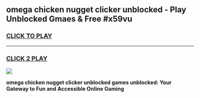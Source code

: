 
## omega chicken nugget clicker unblocked - Play Unblocked Gmaes & Free #x59vu
<h3>
<a href="https://news.freeplayer.one?title=omega_chicken_nugget_clicker_unblocked&ref=24F">CLICK TO PLAY</a></h3>
<hr>

<h3>
<a href="https://news.freeplayer.one?title=omega_chicken_nugget_clicker_unblocked&ref=24F">CLICK 2 PLAY</a>
  
</h3>

<a href="https://news.freeplayer.one?title=omega_chicken_nugget_clicker_unblocked&ref=24F/"><img src="https://clearcache.store/games.png"></a>


**omega chicken nugget clicker unblocked games unblocked: Your Gateway to Fun and Accessible Online Gaming**
